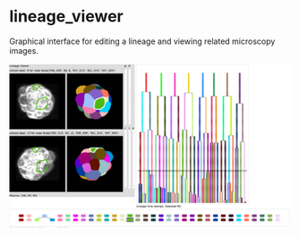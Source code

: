 # lineage_viewer
Graphical interface for editing a lineage and viewing related microscopy images.

<img src="lineage_viewer.png"/>
